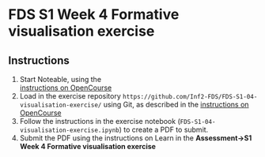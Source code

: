 # FDS S1 Week 4 Formative visualisation exercise

## Instructions

1. Start Noteable, using the  
 [instructions on
 OpenCourse](https://opencourse.inf.ed.ac.uk/inf2-fds/labs/noteable)
2. Load in the exercise repository
   `https://github.com/Inf2-FDS/FDS-S1-04-visualisation-exercise/`
   using Git, as described in the [instructions on
   OpenCourse](https://opencourse.inf.ed.ac.uk/inf2-fds/labs/noteable)
3. Follow the instructions in the exercise notebook
   (`FDS-S1-04-visualisation-exercise.ipynb`) to create a PDF to
   submit.
4. Submit the PDF using the instructions on Learn in the __Assessment→S1
   Week 4 Formative visualisation exercise__
